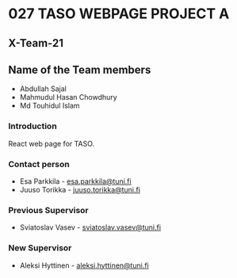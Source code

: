 # 027 TASO WEBPAGE PROJECT A


## X-Team-21


## Name of the Team members
* Abdullah Sajal
* Mahmudul Hasan Chowdhury
* Md Touhidul Islam

### Introduction
React web page for TASO.

### Contact person
* Esa Parkkila - esa.parkkila@tuni.fi
* Juuso Torikka - juuso.torikka@tuni.fi


### Previous Supervisor
* Sviatoslav Vasev - sviatoslav.vasev@tuni.fi

### New Supervisor
* Aleksi Hyttinen - aleksi.hyttinen@tuni.fi
